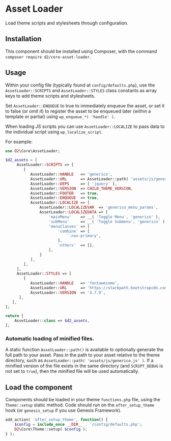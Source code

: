 # Asset Loader

Load theme scripts and stylesheets through configuration.

## Installation

This component should be installed using Composer, with the command `composer require d2/core-asset-loader`.

## Usage

Within your config file (typically found at `config/defaults.php`), use the `AssetLoader::SCRIPTS` and `AssetLoader::STYLES` class constants as array keys to add theme scripts and stylesheets.

Set `AssetLoader::ENQUEUE` to true to immediately enqueue the asset, or set it to false (or omit it) to register the asset to be enqueued later (within a template or partial) using `wp_enqueue_*( 'handle' )`.

When loading JS scripts you can use `AssetLoader::LOCALIZE` to pass data to the individual script using `wp_localize_script`.

For example:

```php
use D2\Core\AssetLoader;

$d2_assets = [
     AssetLoader::SCRIPTS => [
        [
           AssetLoader::HANDLE   => 'generico',
           AssetLoader::URL      => AssetLoader::path( 'assets/js/generico.js' ),
           AssetLoader::DEPS     => [ 'jquery' ],
           AssetLoader::VERSION  => CHILD_THEME_VERSION,
           AssetLoader::FOOTER   => true,
           AssetLoader::ENQUEUE  => true,
           AssetLoader::LOCALIZE => [
               AssetLoader::LOCALIZEVAR  => 'generico_menu_params',
               AssetLoader::LOCALIZEDATA => [
                   'mainMenu'    => __( 'Toggle Menu', 'generico' ),
                   'subMenu'     => __( 'Toggle Submenu', 'generico' ),
                   'menuClasses' => [
                       'combine' => [
                           '.nav-primary',
                       ],
                       'others'  => [],
                   ],
               ]
           ],
        ],
     ],
     AssetLoader::STYLES => [
        [
           AssetLoader::HANDLE   => 'fontawesome',
           AssetLoader::URL      => 'https://stackpath.bootstrapcdn.com/font-awesome/4.7.0/css/font-awesome.min.css',
           AssetLoader::VERSION  => '4.7.0',
      ],
   ],
];

return [
    AssetLoader::class => $d2_assets,
];
 ```

### Automatic loading of minified files. 

A static function `AssetLoader::path()` is available to optionally generate the full path to your asset. Pass in the path to your asset relative to the theme directory, such as `AssetLoader::path( 'assets/js/generico.js' )`. If a minified version of the file exists in the same directory (and `SCRIPT_DEBUG` is not set to `true`), then the minified file will be used automatically.

## Load the component

Components should be loaded in your theme `functions.php` file, using the `Theme::setup` static method. Code should run on the `after_setup_theme` hook (or `genesis_setup` if you use Genesis Framework).

```php
add_action( 'after_setup_theme', function() {
    $config = include_once __DIR__ . '/config/defaults.php';
    D2\Core\Theme::setup( $config );
} );
```
